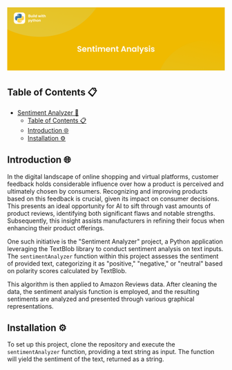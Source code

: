 # ![Alt text](/readme/banner.png)

## Table of Contents 📋

- [Sentiment Analyzer 🚀](#sentiment-analyzer-)
  - [Table of Contents 📋](#table-of-contents-)
  - [Introduction 🌐](#introduction-)
  - [Installation ⚙️](#installation-️)

## Introduction 🌐

In the digital landscape of online shopping and virtual platforms, customer feedback holds considerable influence over how a product is perceived and ultimately chosen by consumers. Recognizing and improving products based on this feedback is crucial, given its impact on consumer decisions. This presents an ideal opportunity for AI to sift through vast amounts of product reviews, identifying both significant flaws and notable strengths. Subsequently, this insight assists manufacturers in refining their focus when enhancing their product offerings.

One such initiative is the "Sentiment Analyzer" project, a Python application leveraging the TextBlob library to conduct sentiment analysis on text inputs. The `sentimentAnalyzer` function within this project assesses the sentiment of provided text, categorizing it as "positive," "negative," or "neutral" based on polarity scores calculated by TextBlob.

This algorithm is then applied to Amazon Reviews data. After cleaning the data, the sentiment analysis function is employed, and the resulting sentiments are analyzed and presented through various graphical representations.

## Installation ⚙️

To set up this project, clone the repository and execute the `sentimentAnalyzer` function, providing a text string as input. The function will yield the sentiment of the text, returned as a string.

